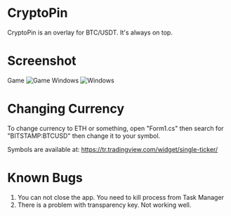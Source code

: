 # CryptoPin
CryptoPin is an overlay for BTC/USDT. It's always on top.

# Screenshot
Game
![Game](https://media.discordapp.net/attachments/795439550880809002/804809998815330324/unknown.png)
Windows
![Windows](https://media.discordapp.net/attachments/800486758483230764/804811761785897000/Windows.png)

# Changing Currency
To change currency to ETH or something, open "Form1.cs" then search for "BITSTAMP:BTCUSD" then change it to your symbol. 

Symbols are available at: https://tr.tradingview.com/widget/single-ticker/

# Known Bugs
1) You can not close the app. You need to kill process from Task Manager
2) There is a problem with transparency key. Not working well.
